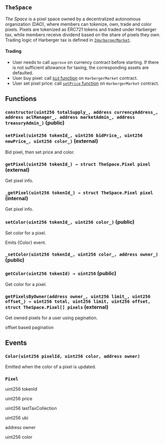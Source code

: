 ## `TheSpace`

_The Space_ is a pixel space owned by a decentralized autonomous organization (DAO), where members can tokenize, own, trade and color pixels.
Pixels are tokenized as ERC721 tokens and traded under Harberger tax, while members receive dividend based on the share of pixels they own.
Trading logic of Harberger tax is defined in [`IHarbergerMarket`](./IHarbergerMarket.md).

#### Trading

- User needs to call `approve` on currency contract before starting. If there is not sufficient allowance for taxing, the corresponding assets are defaulted.
- User buy pixel: call [`bid` function](./IHarbergerMarket.md) on `HarbergerMarket` contract.
- User set pixel price: call [`setPrice` function](./IHarbergerMarket.md) on `HarbergerMarket` contract.

## Functions

### `constructor(uint256 totalSupply_, address currencyAddress_, address aclManager_, address marketAdmin_, address treasuryAdmin_)` (public)

### `setPixel(uint256 tokenId_, uint256 bidPrice_, uint256 newPrice_, uint256 color_)` (external)

Bid pixel, then set price and color.

### `getPixel(uint256 tokenId_) → struct TheSpace.Pixel pixel` (external)

Get pixel info.

### `_getPixel(uint256 tokenId_) → struct TheSpace.Pixel pixel` (internal)

Get pixel info.

### `setColor(uint256 tokenId_, uint256 color_)` (public)

Set color for a pixel.

Emits {Color} event.

### `_setColor(uint256 tokenId_, uint256 color_, address owner_)` (public)

### `getColor(uint256 tokenId) → uint256` (public)

Get color for a pixel.

### `getPixelsByOwner(address owner_, uint256 limit_, uint256 offset_) → uint256 total, uint256 limit, uint256 offset, struct TheSpace.Pixel[] pixels` (external)

Get owned pixels for a user using pagination.

offset based pagination

## Events

### `Color(uint256 pixelId, uint256 color, address owner)`

Emitted when the color of a pixel is updated.

### `Pixel`

uint256
tokenId

uint256
price

uint256
lastTaxCollection

uint256
ubi

address
owner

uint256
color
